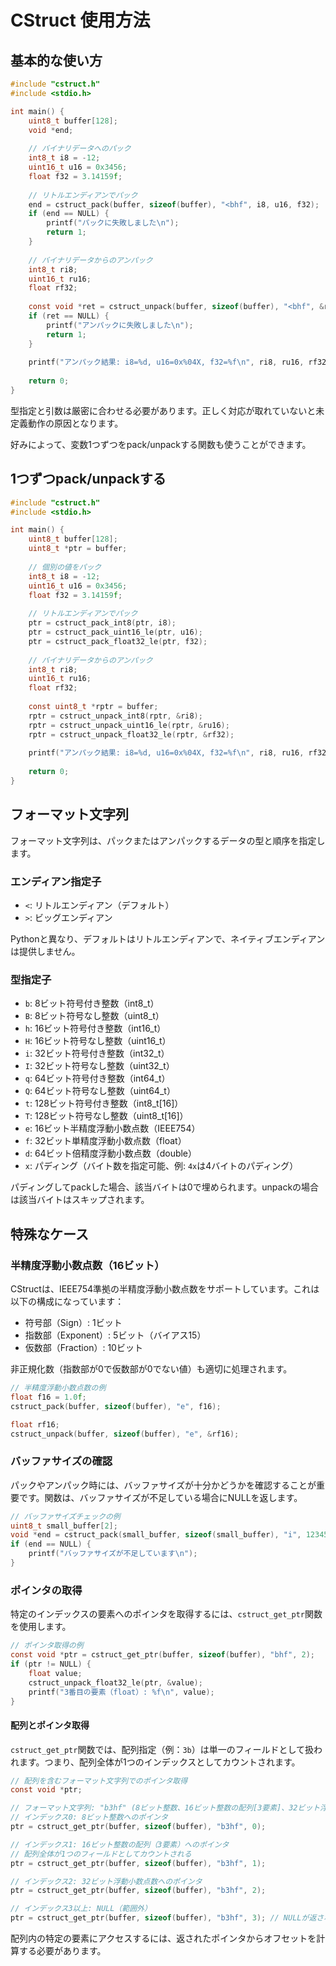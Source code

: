 # CStruct 使用方法

## 基本的な使い方

```c
#include "cstruct.h"
#include <stdio.h>

int main() {
    uint8_t buffer[128];
    void *end;
    
    // バイナリデータへのパック
    int8_t i8 = -12;
    uint16_t u16 = 0x3456;
    float f32 = 3.14159f;
    
    // リトルエンディアンでパック
    end = cstruct_pack(buffer, sizeof(buffer), "<bhf", i8, u16, f32);
    if (end == NULL) {
        printf("パックに失敗しました\n");
        return 1;
    }
    
    // バイナリデータからのアンパック
    int8_t ri8;
    uint16_t ru16;
    float rf32;
    
    const void *ret = cstruct_unpack(buffer, sizeof(buffer), "<bhf", &ri8, &ru16, &rf32);
    if (ret == NULL) {
        printf("アンパックに失敗しました\n");
        return 1;
    }
    
    printf("アンパック結果: i8=%d, u16=0x%04X, f32=%f\n", ri8, ru16, rf32);
    
    return 0;
}
```

型指定と引数は厳密に合わせる必要があります。正しく対応が取れていないと未定義動作の原因となります。

好みによって、変数1つずつをpack/unpackする関数も使うことができます。

## 1つずつpack/unpackする

```c
#include "cstruct.h"
#include <stdio.h>

int main() {
    uint8_t buffer[128];
    uint8_t *ptr = buffer;
    
    // 個別の値をパック
    int8_t i8 = -12;
    uint16_t u16 = 0x3456;
    float f32 = 3.14159f;
    
    // リトルエンディアンでパック
    ptr = cstruct_pack_int8(ptr, i8);
    ptr = cstruct_pack_uint16_le(ptr, u16);
    ptr = cstruct_pack_float32_le(ptr, f32);
    
    // バイナリデータからのアンパック
    int8_t ri8;
    uint16_t ru16;
    float rf32;
    
    const uint8_t *rptr = buffer;
    rptr = cstruct_unpack_int8(rptr, &ri8);
    rptr = cstruct_unpack_uint16_le(rptr, &ru16);
    rptr = cstruct_unpack_float32_le(rptr, &rf32);
    
    printf("アンパック結果: i8=%d, u16=0x%04X, f32=%f\n", ri8, ru16, rf32);
    
    return 0;
}
```

## フォーマット文字列

フォーマット文字列は、パックまたはアンパックするデータの型と順序を指定します。

### エンディアン指定子

- `<`: リトルエンディアン（デフォルト）
- `>`: ビッグエンディアン

Pythonと異なり、デフォルトはリトルエンディアンで、ネイティブエンディアンは提供しません。

### 型指定子

- `b`: 8ビット符号付き整数（int8_t）
- `B`: 8ビット符号なし整数（uint8_t）
- `h`: 16ビット符号付き整数（int16_t）
- `H`: 16ビット符号なし整数（uint16_t）
- `i`: 32ビット符号付き整数（int32_t）
- `I`: 32ビット符号なし整数（uint32_t）
- `q`: 64ビット符号付き整数（int64_t）
- `Q`: 64ビット符号なし整数（uint64_t）
- `t`: 128ビット符号付き整数（int8_t[16]）
- `T`: 128ビット符号なし整数（uint8_t[16]）
- `e`: 16ビット半精度浮動小数点数（IEEE754）
- `f`: 32ビット単精度浮動小数点数（float）
- `d`: 64ビット倍精度浮動小数点数（double）
- `x`: パディング（バイト数を指定可能、例: `4x`は4バイトのパディング）

パディングしてpackした場合、該当バイトは0で埋められます。unpackの場合は該当バイトはスキップされます。

## 特殊なケース

### 半精度浮動小数点数（16ビット）

CStructは、IEEE754準拠の半精度浮動小数点数をサポートしています。これは以下の構成になっています：

- 符号部（Sign）: 1ビット
- 指数部（Exponent）: 5ビット（バイアス15）
- 仮数部（Fraction）: 10ビット

非正規化数（指数部が0で仮数部が0でない値）も適切に処理されます。

```c
// 半精度浮動小数点数の例
float f16 = 1.0f;
cstruct_pack(buffer, sizeof(buffer), "e", f16);

float rf16;
cstruct_unpack(buffer, sizeof(buffer), "e", &rf16);
```

### バッファサイズの確認

パックやアンパック時には、バッファサイズが十分かどうかを確認することが重要です。関数は、バッファサイズが不足している場合にNULLを返します。

```c
// バッファサイズチェックの例
uint8_t small_buffer[2];
void *end = cstruct_pack(small_buffer, sizeof(small_buffer), "i", 12345);
if (end == NULL) {
    printf("バッファサイズが不足しています\n");
}
```

### ポインタの取得

特定のインデックスの要素へのポインタを取得するには、`cstruct_get_ptr`関数を使用します。

```c
// ポインタ取得の例
const void *ptr = cstruct_get_ptr(buffer, sizeof(buffer), "bhf", 2);
if (ptr != NULL) {
    float value;
    cstruct_unpack_float32_le(ptr, &value);
    printf("3番目の要素（float）: %f\n", value);
}
```

#### 配列とポインタ取得

`cstruct_get_ptr`関数では、配列指定（例：`3b`）は単一のフィールドとして扱われます。つまり、配列全体が1つのインデックスとしてカウントされます。

```c
// 配列を含むフォーマット文字列でのポインタ取得
const void *ptr;

// フォーマット文字列: "b3hf" (8ビット整数、16ビット整数の配列[3要素]、32ビット浮動小数点数)
// インデックス0: 8ビット整数へのポインタ
ptr = cstruct_get_ptr(buffer, sizeof(buffer), "b3hf", 0);

// インデックス1: 16ビット整数の配列（3要素）へのポインタ
// 配列全体が1つのフィールドとしてカウントされる
ptr = cstruct_get_ptr(buffer, sizeof(buffer), "b3hf", 1);

// インデックス2: 32ビット浮動小数点数へのポインタ
ptr = cstruct_get_ptr(buffer, sizeof(buffer), "b3hf", 2);

// インデックス3以上: NULL（範囲外）
ptr = cstruct_get_ptr(buffer, sizeof(buffer), "b3hf", 3); // NULLが返される
```

配列内の特定の要素にアクセスするには、返されたポインタからオフセットを計算する必要があります。
